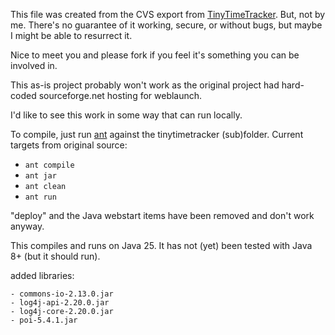 This file was created from the CVS export from [TinyTimeTracker](https://sourceforge.net/projects/tinytimetracker/). But, not by me.
There's no guarantee of it working, secure, or without bugs, but maybe I might be able to resurrect it.

Nice to meet you and please fork if you feel it's something you can be involved in.

This as-is project probably won't work as the original project had hard-coded sourceforge.net hosting for weblaunch.

I'd like to see this work in some way that can run locally.

To compile, just run [ant](https://ant.apache.org) against the tinytimetracker (sub)folder. Current targets from original source:
- ```ant compile```
- ```ant jar```
- ```ant clean```
- ```ant run```

"deploy" and the Java webstart items have been removed and don't work anyway.

This compiles and runs on Java 25. It has not (yet) been tested with Java 8+ (but it should run).

added libraries:
```
- commons-io-2.13.0.jar
- log4j-api-2.20.0.jar
- log4j-core-2.20.0.jar
- poi-5.4.1.jar
  ```